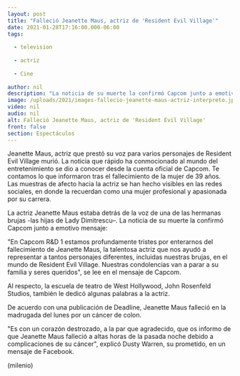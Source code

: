 ```yaml
---
layout: post
title: "Falleció Jeanette Maus, actriz de 'Resident Evil Village'"
date: 2021-01-28T17:16:00.000-06:00
tags:
  
  - television
  
  - actriz
  
  - Cine
  
author: nil
description: "La noticia de su muerte la confirmó Capcom junto a emotivo mensaje; la actriz tenía 39 años. Te contamos lo que sabemos sobre su muerte. "
image: /uploads/2021/images-fallecio-jeanette-maus-actriz-interpreto.jpg
video: nil
audio: nil
alt: Falleció Jeanette Maus, actriz de 'Resident Evil Village'
front: false
section: Espectáculos
---
```


Jeanette Maus, actriz que prestó su voz para varios personajes de Resident Evil Village murió. La noticia que rápido ha conmocionado al mundo del entretenimiento se dio a conocer desde la cuenta oficial de Capcom. Te contamos lo que informaron tras el fallecimiento de la mujer de 39 años. Las muestras de afecto hacia la actriz se han hecho visibles en las redes sociales, en donde la recuerdan como una mujer profesional y apasionada por su carrera.

La actriz Jeanette Maus estaba detrás de la voz de una de las hermanas brujas -las hijas de Lady Dimitrescu–. La noticia de su muerte la confirmó Capcom junto a emotivo mensaje:  

"En Capcom R&D 1 estamos profundamente tristes por enterarnos del fallecimiento de Jeanette Maus, la talentosa actriz que nos ayudó a representar a tantos personajes diferentes, incluidas nuestras brujas, en el mundo de Resident Evil Village. Nuestras condolencias van a parar a su familia y seres queridos", se lee en el mensaje de Capcom. 

Al respecto, la escuela de teatro de West Hollywood, John Rosenfeld Studios, también le dedicó algunas palabras a la actriz. 

De acuerdo con una publicación de Deadline, Jeanette Maus falleció en la madrugada del lunes por un cáncer de colon. 

"Es con un corazón destrozado, a la par que agradecido, que os informo de que Jeanette Maus falleció a altas horas de la pasada noche debido a complicaciones de su cáncer", explicó Dusty Warren, su prometido, en un mensaje de Facebook. 

(milenio)